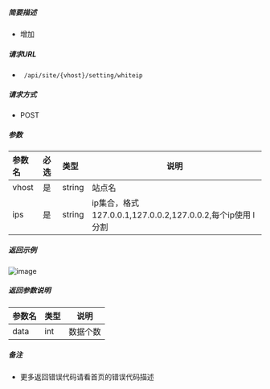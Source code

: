 

    
##### 简要描述

- 增加

##### 请求URL
- ` 
/api/site/{vhost}/setting/whiteip `
  
##### 请求方式
- POST 

##### 参数

|参数名|必选|类型|说明|
|:----    |:---|:----- |-----   |
|vhost |是  |string |站点名   |
|ips |是  |string | ip集合，格式127.0.0.1,127.0.0.2,127.0.0.2,每个ip使用 l 分割    |


##### 返回示例 

![image](https://user-images.githubusercontent.com/90588289/133761504-fa879320-61ca-43f5-97fa-33a92880fcb3.png)

##### 返回参数说明 

|参数名|类型|说明|
|:-----  |:-----|-----                           |
|data |int   |数据个数  |

##### 备注 

- 更多返回错误代码请看首页的错误代码描述



